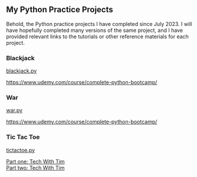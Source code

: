 ## My Python Practice Projects

Behold, the Python practice projects I have completed since July 2023. I will have hopefully completed many versions of the same project, and I have provided relevant links to the tutorials or other reference materials for each project.

### Blackjack

[blackjack.py](blackjack.py)

https://www.udemy.com/course/complete-python-bootcamp/

### War

[war.py](war.py)

https://www.udemy.com/course/complete-python-bootcamp/

### Tic Tac Toe

[tictactoe.py](tictactoe.py)

[Part one: Tech With Tim][def2] <br>
[Part two: Tech With Tim][def]

[def]: https://www.youtube.com/watch?v=jAaJZLqryTI&t=902s
[def2]: https://www.youtube.com/watch?v=5s_lGC2sxwQ
